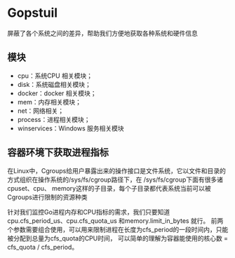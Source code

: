# Gopstuil
屏蔽了各个系统之间的差异，帮助我们方便地获取各种系统和硬件信息

## 模块
* cpu：系统CPU 相关模块；
* disk：系统磁盘相关模块；
* docker：docker 相关模块；
* mem：内存相关模块；
* net：网络相关；
* process：进程相关模块；
* winservices：Windows 服务相关模块


## 容器环境下获取进程指标
在Linux中，Cgroups给用户暴露出来的操作接口是文件系统，它以文件和目录的方式组织在操作系统的/sys/fs/cgroup路径下，在 /sys/fs/cgroup下面有很多诸cpuset、cpu、 memory这样的子目录，每个子目录都代表系统当前可以被Cgroups进行限制的资源种类

针对我们监控Go进程内存和CPU指标的需求，我们只要知道cpu.cfs_period_us、cpu.cfs_quota_us 和memory.limit_in_bytes 就行。
前两个参数需要组合使用，可以用来限制进程在长度为cfs_period的一段时间内，只能被分配到总量为cfs_quota的CPU时间， 可以简单的理解为容器能使用的核心数 = cfs_quota / cfs_period。